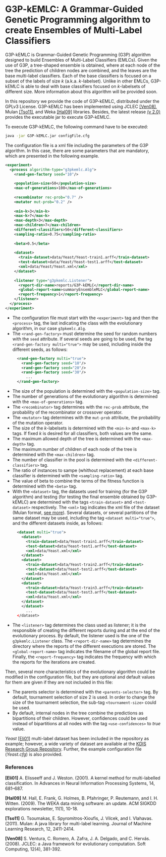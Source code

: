# G3P-kEMLC: A Grammar-Guided Genetic Programming algorithm to create Ensembles of Multi-Label Classifiers

G3P-kEMLC is Grammar-Guided Genetic Programming (G3P) algorithm designed to build Ensembles of Multi-Label Classifiers (EMLCs).
Given the use of G3P, a tree-shaped ensemble is obtained, where at each node of the tree the prediction of children nodes are combined, and the leaves are the base multi-label classifiers.
Each of the base classifiers is focused on a subset of the labels of size _k_ (a.k.a. _k_-labelset). Unlike in other EMLCs, G3P-kEMLC is able to deal with base classifiers focused on _k_-labelsets of different size.
More information about this algorithm will be provided soon.

In this repository we provide the code of G3P-kEMLC, distributed under the GPLv3 License. G3P-kEMLC has been implemented using JCLEC [[Ven08]](#Ven08), Mulan [[Tso11]](#Tso11), and Weka [[Hal09]](#Hal09)  libraries. Besides, the latest release [(v 2.0)](https://github.com/i02momuj/G3P-kEMLC/releases/tag/v2.0) provides the executable jar to execute G3P-kEMLC.

To execute G3P-kEMLC, the following command have to be executed:
```sh
java -jar G3P-kEMLC.jar configFile.cfg
```

The configuration file is a xml file including the parameters of the G3P algorithm. In this case, there are some parameters that are mandatory, which are presented in the following example.

```xml
<experiment>
  <process algorithm-type="g3pkemlc.Alg">
    <rand-gen-factory seed="10"/>
     
    <population-size>50</population-size>
    <max-of-generations>100</max-of-generations>    
     
    <recombinator rec-prob="0.7" />
    <mutator mut-prob="0.2" />
     
    <min-k>3</min-k>
    <max-k>7</max-k>
    <max-depth>3</max-depth>
    <max-children>7</max-children>
    <different-classifiers>56</different-classifiers>
    <sampling-ratio>0.75</sampling-ratio>
  
    <beta>0.5</beta>
     
    <dataset>
      <train-dataset>data/Yeast/Yeast-train1.arff</train-dataset>
      <test-dataset>data/Yeast/Yeast-test1.arff</test-dataset>
      <xml>data/Yeast/Yeast.xml</xml>
    </dataset>
    
    <listener type="g3pkemlc.Listener">
      <report-dir-name>reports/G3P-kEMLC</report-dir-name>
      <global-report-name>summaryEnsembleMLC</global-report-name>
      <report-frequency>1</report-frequency> 
    </listener>
  </process>
</experiment>

```

* The configuration file must start with the ```<experiment>``` tag and then the ```<process>``` tag, the last indicating the class with the evolutionary algorithm, in our case ```g3pkemlc.Alg```.
* The ```<rand-gen-factory>``` must determine the seed for random numbers with the ```seed``` attribute. If several seeds are going to be used, the tag ```<rand-gen-factory multi="true">``` may be used, including inside the different seeds, as follows:
  ```xml
    <rand-gen-factory multi="true">
	  <rand-gen-factory seed="10"/>
	  <rand-gen-factory seed="20"/>
	  <rand-gen-factory seed="30"/>
	    ...
    </rand-gen-factory>
  ```
* The size of the population is determined with the ```<population-size>``` tag.
* The number of generations of the evolutionary algorithm is determined with the ```<max-of-generations>``` tag.
* The ```<recombinator>``` tag determines with the ```rec-prob``` attribute, the probability of the recombinator or crossover operator.
* The ```<mutator>``` tag determines with the ```mut-prob``` attribute, the probability of the mutation operator.
* The size of the _k_-labelsets is determined with the ```<min-k>``` and ```<max-k>``` tags. If fixed _k_ is desired for all classifiers, both values are the same.
* The maximum allowed depth of the tree is determined with the ```<max-depth>``` tag.
* The maximum number of children of each node of the tree is determined with the ```<max-children>``` tag.
* The number of classifier in the pool is determined with the ```<different-classifiers>``` tag.
* The ratio of instances to sampe (whithout replacement) at each base classifier is determined with the ```<sampling-ratio>``` tag.
* The value of beta to combine the terms of the fitness function is determined with the ```<beta>``` tag.
* With the ```<dataset>``` tag, the datasets used for training (for the G3P algorithm) and testing (for testing the final ensemble obtained by G3P-kEMLC) are determined with the tags ```<train-dataset>``` and ```<test-dataset>``` respectively. The ```<xml>``` tag indicates the xml file of the dataset (Mulan format, [see more](http://www.uco.es/kdis/mllresources/#MulanFormat)).  Several datasets, or several partitions of the same dataset may be used, including the tag ```<dataset multi="true">```, and the different datasets inside, as follows:
  ```xml
    <dataset multi="true">
      <dataset>
        <train-dataset>data/Yeast-train1.arff</train-dataset>
        <test-dataset>data/Yeast-test1.arff</test-dataset>
        <xml>data/Yeast.xml</xml>
      </dataset>
      <dataset>
        <train-dataset>data/Yeast-train2.arff</train-dataset>
        <test-dataset>data/Yeast-test2.arff</test-dataset>
        <xml>data/Yeast.xml</xml>
      </dataset>
      <dataset>
        <train-dataset>data/Yeast-train3.arff</train-dataset>
        <test-dataset>data/Yeast-test3.arff</test-dataset>
        <xml>data/Yeast.xml</xml>
      </dataset>
      </dataset>
        ...
    </dataset>
  ```
* The ```<listener>``` tag determines the class used as listener; it is the responsible of creating the different reports during and at the end of the evolutionary process. By default, the listener used is the one of the ```g3pkemlc.Listener``` class. The ```<report-dir-name>``` tag determines the directory where the reports of the different executions are stored. The ```<global-report-name>``` tag indicates the filename of the global report file. Finally, the ```<report-frequency>``` tag indicates the frequency with which the reports for the iterations are created.

Then, several more characteristics of the evolutionary algorithm could be modified in the configuration file, but they are optional and default values for them are given if they are not included in this file:
* The parents selector is determined with the ```<parents-selector>``` tag. By default, tournament selection of size 2 is used. In order to change the size of the tournament selection, the sub-tag ```<tournament-size>``` could be used.
* By default, internal nodes in the tree combine the predictions as bipartitions of their children. However, confidences could be used instead of bipartitions at all nodes with the tag ```<use-confidences>``` to _true_ value.

*Yeast* [[Eli01]](#Eli01) multi-label dataset has been included in the repository as example; however, a wide variety of dataset are available at the [KDIS Research Group Repository](http://www.uco.es/kdis/mllresources/). Further, the example configuration file (*Yeast.cfg*) is also provided.

### References
<a name="Eli01"></a>**[Eli01]** A. Elisseeff and J. Weston. (2001). A kernel method for multi-labelled classification. In Advances in Neural Information Processing Systems, 14, 681–687.

<a name="Hal09"></a>**[Hal09]** M. Hall, E. Frank, G. Holmes, B. Pfahringer, P. Reutemann, and I. H. Witten. (2009). The WEKA data mining software: an update. ACM SIGKDD explorations newsletter, 11(1), 10-18.

<a name="Tso11"></a>**[Tso11]** G. Tsoumakas, E. Spyromitros-Xioufis, J. Vilcek, and I. Vlahavas. (2011). Mulan: A java library for multi-label learning. Journal of Machine Learning Research, 12, 2411-2414.

<a name="Ven08"></a>**[Ven08]** S. Ventura, C. Romero, A. Zafra, J. A. Delgado, and C. Hervás. (2008). JCLEC: a Java framework for evolutionary computation. Soft Computing, 12(4), 381-392.